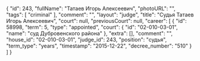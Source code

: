 {
    "id": 243,
    "fullName": "Татаев Игорь Алексеевич",
    "photoURL": "",
    "tags": [
        "criminal"
    ],
    "comment": "",
    "layout": "judge",
    "title": "Судья Татаев Игорь Алексеевич",
    "court": null,
    "previousCourt": null,
    "career": [
        {
            "id": 58998,
            "term": 5,
            "type": "appointed",
            "court": {
                "id": "02-010-03-01",
                "name": "суд Дубровенского района"
            },
            "extra": [],
            "comment": "",
            "house_id": "02-010-03-01",
            "judge_id": 243,
            "position": "судья",
            "term_type": "years",
            "timestamp": "2015-12-22",
            "decree_number": "510"
        }
    ]
}